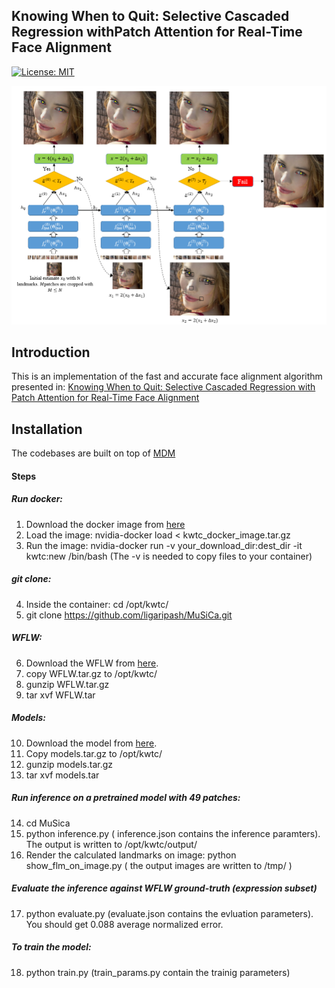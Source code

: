 
## Knowing When to Quit: Selective Cascaded Regression withPatch Attention for Real-Time Face Alignment

[![License: MIT](https://img.shields.io/badge/License-MIT-yellow.svg)](https://opensource.org/licenses/MIT)

![](arch-coarse-no-pga.png)


## Introduction
This is an implementation of the fast and accurate face alignment algorithm presented in:
[Knowing When to Quit: Selective Cascaded Regression with Patch Attention for Real-Time Face Alignment](https://arxiv.org/abs/2012.15460)


## Installation
The codebases are built on top of [MDM](https://github.com/trigeorgis/mdm)

#### Steps
##### Run docker:
  1. Download the docker image from [here](https://drive.google.com/file/d/1Ctjgti8cI9FGVUQKe_RKqnbWDwPS0LBw/view?usp=sharing)
  2. Load the image: nvidia-docker load < kwtc_docker_image.tar.gz
  3. Run the image: nvidia-docker run -v your_download_dir:dest_dir -it kwtc:new /bin/bash (The -v is needed to copy files to your container)

##### git clone:
  4. Inside the container: cd /opt/kwtc/
  5. git clone https://github.com/ligaripash/MuSiCa.git
 
##### WFLW:
  6. Download the WFLW from [here](https://drive.google.com/file/d/1Cui9OMMwj0D1Jvl1ez2_6eg5-XxVTgDu/view?usp=sharing).
  7. copy WFLW.tar.gz to /opt/kwtc/
  8. gunzip WFLW.tar.gz
  9. tar xvf WFLW.tar
  
##### Models:
  10. Download the model from [here](https://drive.google.com/file/d/1bFwZXSROY_Zi3p28q_XHneHo3R37iqj0/view?usp=sharing).
  11. Copy models.tar.gz to /opt/kwtc/
  12. gunzip models.tar.gz
  13. tar xvf models.tar
  
##### Run inference on a pretrained model with 49 patches:
  14. cd MuSica
  15. python inference.py ( inference.json contains the inference paramters). The output is written to /opt/kwtc/output/
  16. Render the calculated landmarks on image: python show_flm_on_image.py ( the output images are written to /tmp/ )
  
 ##### Evaluate the inference against WFLW ground-truth (expression subset)
  17. python evaluate.py (evaluate.json contains the evluation parameters). You should get 0.088 average normalized error.
  
 ##### To train the model:
  18. python train.py (train_params.py contain the trainig parameters)
  
  
